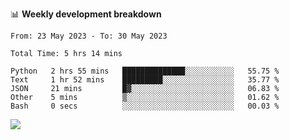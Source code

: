 📊 **Weekly development breakdown**
<!--START_SECTION:waka-->

```text
From: 23 May 2023 - To: 30 May 2023

Total Time: 5 hrs 14 mins

Python   2 hrs 55 mins   ██████████████░░░░░░░░░░░   55.75 %
Text     1 hr 52 mins    █████████░░░░░░░░░░░░░░░░   35.77 %
JSON     21 mins         █▓░░░░░░░░░░░░░░░░░░░░░░░   06.83 %
Other    5 mins          ▒░░░░░░░░░░░░░░░░░░░░░░░░   01.62 %
Bash     0 secs          ░░░░░░░░░░░░░░░░░░░░░░░░░   00.03 %
```

<!--END_SECTION:waka-->
![](https://komarev.com/ghpvc/?username=callanwu)
